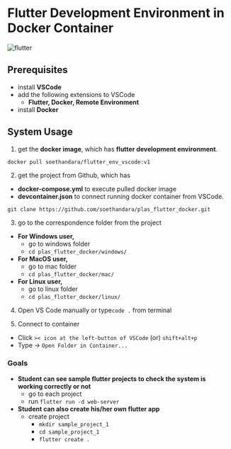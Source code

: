 # Flutter Development Environment in Docker Container
![flutter](https://github.com/soethandara/plas_flutter_docker/assets/148550611/26af9f16-4306-47be-ac17-36ad895f4185)

## Prerequisites 
- install **VSCode**
- add the following extensions to VSCode
  - **Flutter, Docker, Remote Environment**
- install **Docker**
  
## System Usage
1. get the **docker image**, which has **flutter development environment**. 
```
docker pull soethandara/flutter_env_vscode:v1
```

2. get the project from Github, which has
- **docker-compose.yml** to execute pulled docker image
- **devcontainer.json** to connect running docker container from VSCode.
```
git clone https://github.com/soethandara/plas_flutter_docker.git
```

3. go to the correspondence folder from the project
- **For Windows user,**
  - go to windows folder
  - ```cd plas_flutter_docker/windows/```
- **For MacOS user,**
  - go to mac folder
  - ```cd plas_flutter_docker/mac/```
- **For Linux user,**
  - go to linux folder
  - ```cd plas_flutter_docker/linux/```

4. Open VS Code manually or type```code .``` from terminal

5. Connect to container
  - Click ```>< icon at the left-button of VSCode``` (or) ```shift+alt+p```
  - Type -> ```Open Folder in Container...```

### Goals
- **Student can see sample flutter projects to check the system is working correctly or not**
  - go to each project
  - run ```flutter run -d web-server```
- **Student can also create his/her own flutter app**
  - create project
    - ```mkdir sample_project_1```
    - ```cd sample_project_1```
    - ```flutter create .```    
